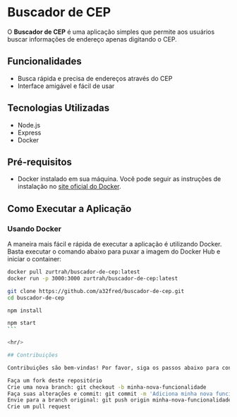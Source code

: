 # Buscador de CEP

O **Buscador de CEP** é uma aplicação simples que permite aos usuários buscar informações de endereço apenas digitando o CEP.

## Funcionalidades

- Busca rápida e precisa de endereços através do CEP
- Interface amigável e fácil de usar

## Tecnologias Utilizadas

- Node.js
- Express
- Docker

## Pré-requisitos

- Docker instalado em sua máquina. Você pode seguir as instruções de instalação no [site oficial do Docker](https://docs.docker.com/get-docker/).

## Como Executar a Aplicação

### Usando Docker

A maneira mais fácil e rápida de executar a aplicação é utilizando Docker. Basta executar o comando abaixo para puxar a imagem do Docker Hub e iniciar o container:

```bash
docker pull zurtrah/buscador-de-cep:latest
docker run -p 3000:3000 zurtrah/buscador-de-cep:latest 
```

```bash
git clone https://github.com/a32fred/buscador-de-cep.git
cd buscador-de-cep
```

```bash
npm install 
```

````bash
npm start
```

<hr/>

## Contribuições

Contribuições são bem-vindas! Por favor, siga os passos abaixo para contribuir:

Faça um fork deste repositório
Crie uma nova branch: git checkout -b minha-nova-funcionalidade
Faça suas alterações e commit: git commit -m 'Adiciona minha nova funcionalidade'
Envie para a branch original: git push origin minha-nova-funcionalidade
Crie um pull request